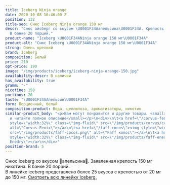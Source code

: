 ```yaml
---
title: Iceberg Ninja orange
date: 2020-10-08 16:46:00 Z
position: 132
title-seo: Снюс Iceberg Ninja orange 150 мг
descr: "Снюс айсберг со вкусом \U0001F34Aапельсина\U0001F34A. Крепость 150 мг никотина.
  В банке 20 порций."
product-name: "Iceberg \U0001F34ANinja orange 150 мг\U0001F34A"
product-alt: "Снюс Iceberg \U0001F34ANinja orange 150 мг\U0001F34A"
strong: Очень крепкий
brand: Iceberg
composition: Белый
price: 210
opt-price: 190
image: "/img/products/iceberg/iceberg-ninja-orange-150.jpg"
availability-descr: В наличии
has_availability: true
gramm: "-"
nicotine: 150
portions: 20
taste: "\U0001F34AАпельсин\U0001F34A"
form: Порционный, белый
composition-product: Вода, целлюлоза, ароматизаторы, никотин
similar-product_body: "<p>Вам могут понравится и другие товары. <small>Жмите на картинки
  и читайте полное описание</small></p>\n<div>\n\t<a href=\"/corvus-fenix-barberry\"><img
  style=\"width:32%\" class=\"img-fluid\" src=\"/img/products/corvus/corvus-fenix.png\"
  alt=\"Corvus Fenix\"></a>\n\t<a href=\"/faff-cocos\"><img style=\"width:32%\" class=\"img-fluid\"
  src=\"/img/products/faff-cocos.png\" alt=\"Faff кокос\"></a>\n\t<a href=\"/faff-snus-energy\"><img
  style=\"width:32%\" class=\"img-fluid\" src=\"/img/products/faff-energy.png\" alt=\"Faff
  Enedry\"></a>\n</div>"
position-brand: 5
---
```


Снюс iceberg со вкусом 🍊апельсина🍊. Заявленная крепость 150 мг никотина. В банке 20 порций.<br> 
В линейке iceberg представлено более 25 вкусов с крепостью от 20 мг до 150 мг. <a href="/iceberg">Смотреть всю линейку Iceberg.</a>